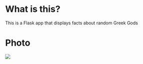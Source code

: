 # What is this?
This is a Flask app that displays facts about random Greek Gods

# Photo
![](https://media.discordapp.net/attachments/947092663914623016/964168335887577088/image_1.png)
